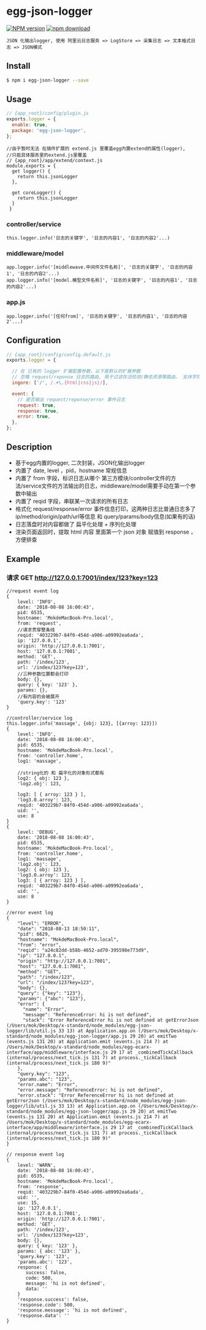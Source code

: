 # egg-json-logger

[![NPM version][npm-image]][npm-url]
[![npm download][download-image]][download-url]

[npm-image]: https://img.shields.io/npm/v/egg-json-logger.svg?style=flat-square
[npm-url]: https://npmjs.org/package/egg-json-logger
[download-image]: https://img.shields.io/npm/dm/egg-json-logger.svg?style=flat-square
[download-url]: https://npmjs.org/package/egg-json-logger

    JSON 化输出logger, 使用 阿里云日志服务 => LogStore => 采集日志 => 文本格式日志 => JSON模式

## Install

```bash
$ npm i egg-json-logger --save
```

## Usage

```js
// {app_root}/config/plugin.js
exports.logger = {
  enable: true,
  package: 'egg-json-logger',
};
```

```
//由于暂时无法 在插件扩展的 extend.js 里覆盖egg内置extend的属性(logger),
//只能具体服务里的extend.js里覆盖
// {app_root}/app/extend/context.js
module.exports = {
  get logger() {
    return this.jsonLogger
  },

  get coreLogger() {
    return this.jsonLogger
  }
 }
 ```

### controller/service
    this.logger.info('日志的关键字', '日志的内容1', '日志的内容2'...)
### middleware/model
    app.logger.info('[middlewave.中间件文件名称]', '日志的关键字', '日志的内容1', '日志的内容2'...)
    app.logger.info('[model.模型文件名称]', '日志的关键字', '日志的内容1', '日志的内容2'...)
### app.js
    app.logger.info('[任何from]', '日志的关键字', '日志的内容1', '日志的内容2'...)
## Configuration

```js
// {app_root}/config/config.default.js
exports.logger = {

  // 在 已有的 logger 扩展配置参数，以下是默认的扩展参数
  // 忽略 request/reponse 日志的路由, 用于过滤存活检测/静态资源等路由， 支持字符和正则
  ingore: ['/', /.+\.{html|css|js}/],

  event: {
    // 是否输出 request/reponse/error 事件日志
    request: true,
    response: true,
    error: true,
  },
};
```


## Description
* 基于egg内置的logger, 二次封装，JSON化输出logger
* 内置了 date, level ，pid，hostname 常规信息
* 内置了 from 字段，标识日志从哪个 第三方模块/controller文件的方法/service文件的方法输出的日志，middleware/model需要手动在第一个参数中输出
* 内置了 reqid 字段，串联某一次请求的所有日志
* 格式化 request/response/error 事件信息打印，这两种日志比普通日志多了 ip/method/origin/path/url等信息 和 query/params/body信息(如果有的话)
* 日志落盘时对内容都做了 扁平化处理 + 序列化处理
* 渲染页面返回时，提取 html 内容 里面第一个 json 对象 赋值到 response ，方便排查

## Example
### 请求 GET http://127.0.0.1:7001/index/123?key=123
```
//request event log
{
    level: 'INFO',
    date: '2018-08-08 16:00:43',
    pid: 6535,
    hostname: 'MokdeMacBook-Pro.local',
    from: 'request',
    //请求贯穿整条线
    reqid: '403229b7-84f0-454d-a906-a09992ea6ada',
    ip: '127.0.0.1',
    origin: 'http://127.0.0.1:7001',
    host: '127.0.0.1:7001',
    method: 'GET',
    path: '/index/123',
    url: '/index/123?key=123',
    //三种参数位置都会打印
    body: {},
    query: { key: '123' },
    params: {},
    //有内容的会被展开
    'query.key': '123'
}
```

```
//controller/service log
this.logger.info('massage', {obj: 123}, [{arroy: 123}])
{
    level: 'INFO',
    date: '2018-08-08 16:00:43',
    pid: 6535,
    hostname: 'MokdeMacBook-Pro.local',
    from: 'controller.home',
    log1: 'massage',

    //string化的 和 扁平化的对象形式都有
    log2: { obj: 123 },
    'log2.obj': 123,

    log3: [ { arroy: 123 } ],
    'log3.0.arroy': 123,
    reqid: '403229b7-84f0-454d-a906-a09992ea6ada',
    uid: '',
    use: 8
}
{
    level: 'DEBUG',
    date: '2018-08-08 16:00:43',
    pid: 6535,
    hostname: 'MokdeMacBook-Pro.local',
    from: 'controller.home',
    log1: 'massage',
    'log2.obj': 123,
    log2: { obj: 123 },
    'log3.0.arroy': 123,
    log3: [ { arroy: 123 } ],
    reqid: '403229b7-84f0-454d-a906-a09992ea6ada',
    uid: '',
    use: 8
}
```
```
//error event log
{
    "level": "ERROR",
    "date": "2018-08-13 18:50:11",
    "pid": 6629,
    "hostname": "MokdeMacBook-Pro.local",
    "from": "error",
    "reqid": "a24c82dd-b58b-4652-ad70-395598e773d9",
    "ip": "127.0.0.1",
    "origin": "http://127.0.0.1:7001",
    "host": "127.0.0.1:7001",
    "method": "GET",
    "path": "/index/123",
    "url": "/index/123?key=123",
    "body": {},
    "query": {"key": "123"},
    "params": {"abc": "123"},
    "error": {
      "name": "Error",
      "message": "ReferenceError: hi is not defined",
      "stack": "Error ReferenceError hi is not defined at getErrorJson (/Users/mok/Desktop/x-standard/node_modules/egg-json-logger/lib/util.js 33 13) at Application.app.on (/Users/mok/Desktop/x-standard/node_modules/egg-json-logger/app.js 29 20) at emitTwo (events.js 131 20) at Application.emit (events.js 214 7) at /Users/mok/Desktop/x-standard/node_modules/egg-ecarx-interface/app/middleware/interface.js 29 17 at _combinedTickCallback (internal/process/next_tick.js 131 7) at process._tickCallback (internal/process/next_tick.js 180 9)"
    },
    "query.key": "123",
    "params.abc": "123",
    "error.name": "Error",
    "error.message": "ReferenceError: hi is not defined",
    "error.stack": "Error ReferenceError hi is not defined at getErrorJson (/Users/mok/Desktop/x-standard/node_modules/egg-json-logger/lib/util.js 33 13) at Application.app.on (/Users/mok/Desktop/x-standard/node_modules/egg-json-logger/app.js 29 20) at emitTwo (events.js 131 20) at Application.emit (events.js 214 7) at /Users/mok/Desktop/x-standard/node_modules/egg-ecarx-interface/app/middleware/interface.js 29 17 at _combinedTickCallback (internal/process/next_tick.js 131 7) at process._tickCallback (internal/process/next_tick.js 180 9)"
}

```

```
// response event log
{
    level: 'WARN',
    date: '2018-08-08 16:00:43',
    pid: 6535,
    hostname: 'MokdeMacBook-Pro.local',
    from: 'response',
    reqid: '403229b7-84f0-454d-a906-a09992ea6ada',
    uid: '',
    use: 15,
    ip: '127.0.0.1',
    host: '127.0.0.1:7001',
    origin: 'http://127.0.0.1:7001',
    method: 'GET',
    path: '/index/123',
    url: '/index/123?key=123',
    body: {},
    query: { key: '123' },
    params: { abc: '123' },
    'query.key': '123',
    'params.abc': '123',
    response: {
       success: false,
       code: 500,
       message: 'hi is not defined',
       data: ''
    }
    'response.success': false,
    'response.code': 500,
    'response.message': 'hi is not defined',
    'response.data': ''
}
```